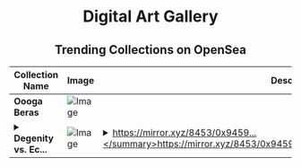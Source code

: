 <div align="center">

# Digital Art Gallery

## Trending Collections on OpenSea

| Collection Name                       | Image                                                                                     | Description                       | OpenSea Link                                                                                          |
|---------------------------------------|-------------------------------------------------------------------------------------------|-----------------------------------|--------------------------------------------------------------------------------------------------------|
| **Oooga Beras** | ![Image](https://i.seadn.io/s/raw/files/32caba03fa65a0e51dac7bae4e3e5cc6.png?w=500&auto=format?w=200&auto=format) |  | <details><summary>Link</summary>[Oooga Beras](https://opensea.io/collection/oooga-beras-149)</details> |
| **<details><summary>Degenity vs. Ec...</summary>Degenity vs. Echo Chambers: Who Will Truly Grow Crypto?</details>** | ![Image](https://i.seadn.io/s/raw/files/a090b17ce98ffb5a6b1ae695be162385.png?w=500&auto=format?w=200&auto=format) | <details><summary>https://mirror.xyz/8453/0x9459...</summary>https://mirror.xyz/8453/0x9459b48896093cf372ddf3bf7085670a7c76acae</details> | <details><summary>Link</summary>[Degenity vs. Echo Chambers: Who Will Truly Grow Crypto?](https://opensea.io/collection/degenity-vs-echo-chambers-who-will-truly-grow-cryp)</details> |

</div>